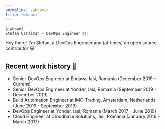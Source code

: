 ```yaml
---
permalink: /whoami/
title: "whoami"
---
```


```console
$ whoami
Stefan Caraiman - DevOps Engineer 👨‍🔬
```

Hey there! I'm Stefan, a DevOps Engineer and (at times) an open source contributor 💻

## Recent work history 🏢

* Senior DevOps Engineer at Endava, Iasi, Romania (December 2019 - Current)
* Senior DevOps Engineer at Yonder, Iasi, Romania (September 2019 - December 2019) 
* Build Automation Engineer at IMC Trading, Amsterdam, Netherlands (June 2019 - September 2019)
* DevOps Engineer at Yonder, Iasi, Romania (March 2017 - June 2019)
* Cloud Engineer at Cloudbase Solutions, Iasi, Romania (January 2016 - March 2017)
